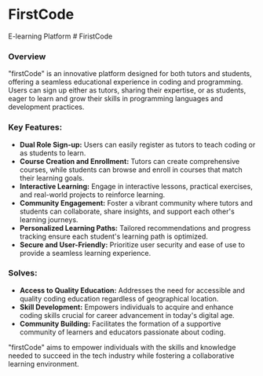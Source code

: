 # FirstCode
E-learning Platform
#   F i r i s t C o d e 
 
 
### Overview
"firstCode" is an innovative platform designed for both tutors and students, offering a seamless educational experience in coding and programming. Users can sign up either as tutors, sharing their expertise, or as students, eager to learn and grow their skills in programming languages and development practices.

### Key Features:
- **Dual Role Sign-up:** Users can easily register as tutors to teach coding or as students to learn.
- **Course Creation and Enrollment:** Tutors can create comprehensive courses, while students can browse and enroll in courses that match their learning goals.
- **Interactive Learning:** Engage in interactive lessons, practical exercises, and real-world projects to reinforce learning.
- **Community Engagement:** Foster a vibrant community where tutors and students can collaborate, share insights, and support each other's learning journeys.
- **Personalized Learning Paths:** Tailored recommendations and progress tracking ensure each student's learning path is optimized.
- **Secure and User-Friendly:** Prioritize user security and ease of use to provide a seamless learning experience.

### Solves:
- **Access to Quality Education:** Addresses the need for accessible and quality coding education regardless of geographical location.
- **Skill Development:** Empowers individuals to acquire and enhance coding skills crucial for career advancement in today's digital age.
- **Community Building:** Facilitates the formation of a supportive community of learners and educators passionate about coding.

"firstCode" aims to empower individuals with the skills and knowledge needed to succeed in the tech industry while fostering a collaborative learning environment.